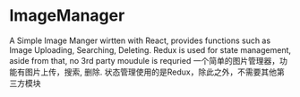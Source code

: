 # ImageManager
A Simple Image Manger wirtten with React, provides functions such as Image Uploading, Searching, Deleting.
Redux is used for state management, aside from that, no 3rd party moudule is requried 
一个简单的图片管理器，功能有图片上传，搜索, 删除. 状态管理使用的是Redux，除此之外，不需要其他第三方模块
